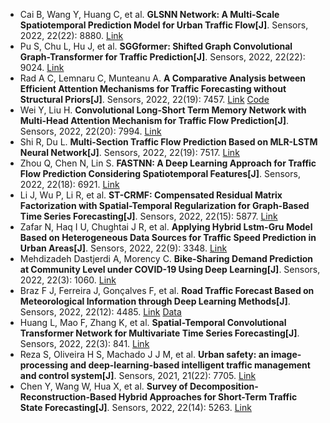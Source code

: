 * Cai B, Wang Y, Huang C, et al. <b>GLSNN Network: A Multi-Scale Spatiotemporal Prediction Model for Urban Traffic Flow[J]</b>. Sensors, 2022, 22(22): 8880. [Link](https://www.mdpi.com/1424-8220/22/22/8880)
* Pu S, Chu L, Hu J, et al. <b>SGGformer: Shifted Graph Convolutional Graph-Transformer for Traffic Prediction[J]</b>. Sensors, 2022, 22(22): 9024. [Link](https://www.mdpi.com/1959578)
* Rad A C, Lemnaru C, Munteanu A. <b>A Comparative Analysis between Efficient Attention Mechanisms for Traffic Forecasting without Structural Priors[J]</b>. Sensors, 2022, 22(19): 7457. [Link](https://www.mdpi.com/1424-8220/22/19/7457) [Code](https://github.com/radandreicristian/adn)
* Wei Y, Liu H. <b>Convolutional Long-Short Term Memory Network with Multi-Head Attention Mechanism for Traffic Flow Prediction[J]</b>. Sensors, 2022, 22(20): 7994. [Link](https://www.mdpi.com/1895550)
* Shi R, Du L. <b>Multi-Section Traffic Flow Prediction Based on MLR-LSTM Neural Network[J]</b>. Sensors, 2022, 22(19): 7517. [Link](https://www.mdpi.com/1866032)
* Zhou Q, Chen N, Lin S. <b>FASTNN: A Deep Learning Approach for Traffic Flow Prediction Considering Spatiotemporal Features[J]</b>. Sensors, 2022, 22(18): 6921. [Link](https://www.mdpi.com/1827728)
* Li J, Wu P, Li R, et al. <b>ST-CRMF: Compensated Residual Matrix Factorization with Spatial-Temporal Regularization for Graph-Based Time Series Forecasting[J]</b>. Sensors, 2022, 22(15): 5877. [Link](https://www.mdpi.com/1424-8220/22/15/5877)
* Zafar N, Haq I U, Chughtai J R, et al. <b>Applying Hybrid Lstm-Gru Model Based on Heterogeneous Data Sources for Traffic Speed Prediction in Urban Areas[J]</b>. Sensors, 2022, 22(9): 3348. [Link](https://www.mdpi.com/1424-8220/22/9/3348)
* Mehdizadeh Dastjerdi A, Morency C. <b>Bike-Sharing Demand Prediction at Community Level under COVID-19 Using Deep Learning[J]</b>. Sensors, 2022, 22(3): 1060. [Link](https://www.mdpi.com/1424-8220/22/3/1060)
* Braz F J, Ferreira J, Gonçalves F, et al. <b>Road Traffic Forecast Based on Meteorological Information through Deep Learning Methods[J]</b>. Sensors, 2022, 22(12): 4485. [Link](https://www.mdpi.com/1424-8220/22/12/4485) [Data](https://figshare.com/s/d324f5be912e7f7a0d21)
* Huang L, Mao F, Zhang K, et al. <b>Spatial-Temporal Convolutional Transformer Network for Multivariate Time Series Forecasting[J]</b>. Sensors, 2022, 22(3): 841. [Link](https://www.mdpi.com/1424-8220/22/3/841)
* Reza S, Oliveira H S, Machado J J M, et al. <b>Urban safety: an image-processing and deep-learning-based intelligent traffic management and control system[J]</b>. Sensors, 2021, 21(22): 7705. [Link](https://www.mdpi.com/1424-8220/21/22/7705)
* Chen Y, Wang W, Hua X, et al. <b>Survey of Decomposition-Reconstruction-Based Hybrid Approaches for Short-Term Traffic State Forecasting[J]</b>. Sensors, 2022, 22(14): 5263. [Link](https://www.mdpi.com/article/10.3390/s22145263)